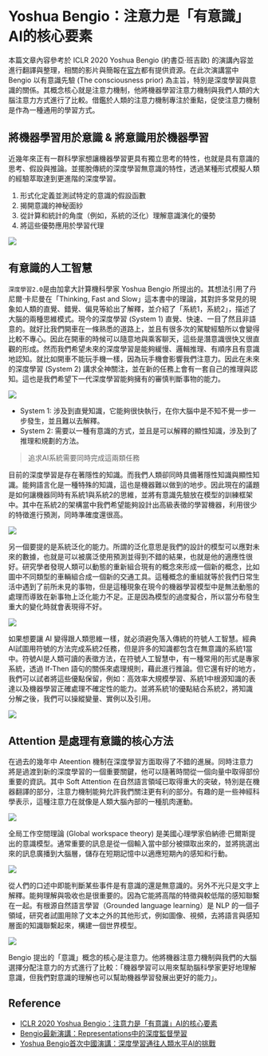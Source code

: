 # Yoshua Bengio：注意力是「有意識」AI的核心要素

本篇文章內容參考於 ICLR 2020 Yoshua Bengio (約書亞·班吉歐) 的演講內容並進行翻譯與整理，相關的影片與簡報在[官方](https://iclr.cc/virtual_2020/speaker_7.html)都有提供資源。在此次演講當中 Bengio 以有意識先驗 (The consciousness prior) 為主旨，特別是深度學習與意識的關係。其概念核心就是注意力機制，他將機器學習注意力機制與我們人類的大腦注意力方式進行了比較。借鑑於人類的注意力機制專注於重點，促使注意力機制是作為一種通用的學習方式。


## 將機器學習用於意識 & 將意識用於機器學習
近幾年來正有一群科學家想讓機器學習更具有獨立思考的特性，也就是具有意識的思考、假設與推論。並擺脫傳統的深度學習無意識的特性，透過某種形式模擬人類的經驗萃取達到更進階的深度學習。

1. 形式化定義並測試特定的意識的假設函數
2. 揭開意識的神秘面紗
3. 從計算和統計的角度（例如，系統的泛化）理解意識演化的優勢
4. 將這些優勢應用於學習代理

![](https://i.imgur.com/37i9DuJ.png)

## 有意識的人工智慧
`深度學習2.0`是由加拿大計算機科學家 Yoshua Bengio 所提出的。其想法引用了丹尼爾·卡尼曼在「Thinking, Fast and Slow」這本書中的理論，其對許多常見的現象如人類的直覺、錯覺、偏見等給出了解釋，並介紹了「系統1，系統2」，描述了大腦的兩種思維模式。現今的深度學習 (System 1) 直覺、快速、一目了然且非語意的。就好比我們開車在一條熟悉的道路上，並且有很多次的駕駛經驗所以會變得比較不專心。因此在開車的時候可以隨意地與乘客聊天，這些是潛意識很快又很直觀的形成。然而我們希望未來的深度學習是能夠緩慢、邏輯推理、有順序且有意識地認知。就比如開車不能玩手機一樣，因為玩手機會影響我們注意力。因此在未來的深度學習 (System 2) 講求全神關注，並在新的任務上會有一套自己的推理與認知。這也是我們希望下一代深度學習能夠擁有的審慎判斷事物的能力。

![](https://i.imgur.com/0jhWhJ9.png)

- System 1: 涉及到直覺知識，它能夠很快執行，在你大腦中是不知不覺一步一步發生，並且難以去解釋。
- System 2: 需要以一種有意識的方式，並且是可以解釋的顯性知識，涉及到了推理和規劃的方法。

> 追求AI系統需要同時完成這兩類任務

目前的深度學習是存在著隱性的知識。而我們人類卻同時具備著隱性知識與顯性知識。能夠語言化是一種特殊的知識，這也是機器難以做到的地步。因此現在的議題是如何讓機器同時有系統1與系統2的思維，並將有意識先驗放在模型的訓練框架中。其中在系統2的架構當中我們希望能夠設計出高級表徵的學習機器，利用很少的特徵進行預測，同時準確度還很高。

![](https://i.imgur.com/ocN0LUD.png)

另一個要提的是系統泛化的能力。所謂的泛化意思是我們的設計的模型可以應對未來的數據，也就是可以被廣泛使用預測並得到不錯的結果，也就是他的適應性很好。研究學者發現人類可以動態的重新組合現有的概念來形成一個新的概念，比如圖中不同類型的車輛組合成一個新的交通工具。這種概念的重組就等於我們日常生活中遇到了前所未見的事物，但是這種現象在現今的機器學習模型中是無法動態的處理而導致在新事物上泛化能力不足。正是因為模型的過度擬合，所以當分布發生重大的變化時就會表現得不好。

![](https://i.imgur.com/KuLHo2w.png)

如果想要讓 AI 變得跟人類思維一樣，就必須避免落入傳統的符號人工智慧。經典AI試圖用符號的方法完成系統2任務，但是許多的知識都包含在無意識的系統1當中。符號AI是人類可讀的表徵方法，在符號人工智慧中，有一種常用的形式是專家系統，透過 If-Then 語句的關係來處理規則，藉此進行推論。但它還有好的地方，我們可以試者將這些優點保留，例如：高效率大規模學習、系統1中根源知識的表達以及機器學習正確處理不確定性的能力。並將系統1的優點結合系統2，將知識分解之後，我們可以操縱變量、實例以及引用。

![](https://i.imgur.com/VqlA3Iq.png)

## Attention 是處理有意識的核心方法
在過去的幾年中 Ateention 機制在深度學習方面取得了不錯的進展。同時注意力將是過渡到新的深度學習的一個重要關鍵，他可以隨著時間從一個向量中取得部份重要的資訊。其中 Soft Attention 在自然語言領域已取得重大的突破，特別是在機器翻譯的部分，注意力機制能夠允許我們關注更有利的部分。有趣的是一些神經科學表示，這種注意力在就像是人類大腦內部的一種肌肉運動。

![](https://i.imgur.com/VfcDx3x.png)

全局工作空間理論 (Global workspace theory) 是美國心理學家伯納德·巴爾斯提出的意識模型。通常重要的訊息是從一個輸入當中部分被擷取出來的，並將挑選出來的訊息廣播到大腦層，儲存在短期記憶中以適應短期內的感知和行動。

![](https://i.imgur.com/9FdXRwl.png)

從人們的口述中即能判斷某些事件是有意識的還是無意識的。另外不光只是文字上解釋。能夠理解與吸收也是很重要的。因為它能將高階的特徵與較低階的感知聯繫在一起。有根源自然語言學習（Grounded language learning）是 NLP 的一個子領域，研究者試圖用除了文本之外的其他形式，例如圖像、視頻，去將語言與感知層面的知識聯繫起來，構建一個世界模型。

![](https://i.imgur.com/9jP0yDB.png)




Bengio 提出的「意識」概念的核心是注意力。他將機器注意力機制與我們的大腦選擇分配注意力的方式進行了比較：「機器學習可以用來幫助腦科學家更好地理解意識，但我們對意識的理解也可以幫助機器學習發展出更好的能力」。

## Reference
- [ICLR 2020 Yoshua Bengio：注意力是「有意識」AI的核心要素](https://kknews.cc/zh-tw/tech/x45rono.html)
- [Bengio最新演講：Representations中的深度監督學習](https://cloud.tencent.com/developer/article/1070691?from=article.detail.1370482)
- [Yoshua Bengio首次中國演講：深度學習通往人類水平AI的挑戰](https://cloud.tencent.com/developer/article/1370482)